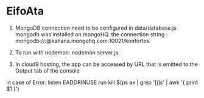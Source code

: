 EifoAta
=======
1. MongoDB connection need to be configured in data/database.js 
   mongodb was installed on mongoHQ. the connection string : mongodb://<user>:<password>@kahana.mongohq.com:10021/konfortes.
   

2. To run with nodemon: nodemon server.js

3. In cloud9 hosting, the app can be accessed by URL that is emitted to the Output tab of the console


in case of Error: listen EADDRINUSE run kill $(ps ax | grep '[j]s' | awk '{ print $1 }')